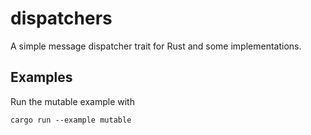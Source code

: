 # dispatchers

A simple message dispatcher trait for Rust and some implementations.

## Examples

Run the mutable example with

```
cargo run --example mutable
```
